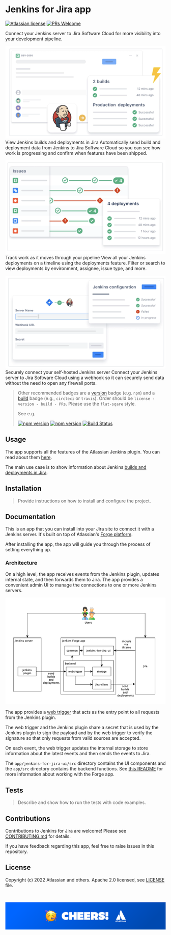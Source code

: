 # Jenkins for Jira app

[![Atlassian license](https://img.shields.io/badge/license-Apache%202.0-blue.svg?style=flat-square)](LICENSE) [![PRs Welcome](https://img.shields.io/badge/PRs-welcome-brightgreen.svg?style=flat-square)](CONTRIBUTING.md)

Connect your Jenkins server to Jira Software Cloud for more visibility into your development pipeline.

![Jenkins builds and deployments](docs/jenkins1.png)
View Jenkins builds and deployments in Jira
Automatically send build and deployment data from Jenkins to Jira Software Cloud so you can see how work is progressing and confirm when features have been shipped.

![Jenkins track work](docs/jenkins2.png)
Track work as it moves through your pipeline
View all your Jenkins deployments on a timeline using the deployments feature. Filter or search to view deployments by environment, assignee, issue type, and more.

![Jenkins secure connect](docs/jenkins3.png)
Securely connect your self-hosted Jenkins server
Connect your Jenkins server to Jira Software Cloud using a webhook so it can securely send data without the need to open any firewall ports.


> Other recommended badges are a [version](https://shields.io/category/version) badge (e.g. `npm`) and a [build](https://shields.io/category/build) badge (e.g., `circleci` or `travis`). Order should be `license - version - build - PRs`. Please use the `flat-sqare` style.
> 
> See e.g.
> 
> [![npm version](https://img.shields.io/npm/v/react-beautiful-dnd.svg?style=flat-square)](https://www.npmjs.com/package/react-beautiful-dnd) [![npm version](https://img.shields.io/npm/v/@atlaskit/button.svg?style=flat-square)](https://www.npmjs.com/package/@atlaskit/button) [![Build Status](https://img.shields.io/travis/stricter/stricter/master?style=flat-square)](https://travis-ci.org/stricter/stricter)


## Usage

The app supports all the features of the Atlassian Jenkins plugin. You can read about them [here](https://github.com/jenkinsci/atlassian-jira-software-cloud-plugin).

The main use case is to show information about Jenkins [builds and deployments in Jira](https://www.atlassian.com/solutions/devops/features).

## Installation

> Provide instructions on how to install and configure the project.

## Documentation

This is an app that you can install into your Jira site to connect it with a Jenkins server. It's built on top of Atlassian's [Forge platform](https://developer.atlassian.com/platform/forge/).

After installing the app, the app will guide you through the process of setting everything up.

### Architecture 

On a high level, the app receives events from the Jenkins plugin, updates internal state, and then forwards them to Jira. The app provides a convenient admin UI to manage the connections to one or more Jenkins servers.

![Jenkins app architecture](docs/architecture.png)

The app provides a [web trigger](https://developer.atlassian.com/platform/forge/manifest-reference/modules/web-trigger/) that acts as the entry point to all requests from the Jenkins plugin.

The web trigger and the Jenkins plugin share a secret that is used by the Jenkins plugin to sign the payload and by the web trigger to verify the signature so that only requests from valid sources are accepted.

On each event, the web trigger updates the internal storage to store information about the latest events and then sends the events to Jira.

The `app/jenkins-for-jira-ui/src` directory contains the UI components and the `app/src` directory contains the backend functions. See [this README](app/README.md) for more information about working with the Forge app.

## Tests

> Describe and show how to run the tests with code examples.

## Contributions

Contributions to Jenkins for Jira are welcome! Please see [CONTRIBUTING.md](CONTRIBUTING.md) for details. 

If you have feedback regarding this app, feel free to raise issues in this repository. 

## License

Copyright (c) 2022 Atlassian and others.
Apache 2.0 licensed, see [LICENSE](LICENSE) file.

<br/> 


[![With â¤ï¸ from Atlassian](https://raw.githubusercontent.com/atlassian-internal/oss-assets/master/banner-cheers.png)](https://www.atlassian.com)
